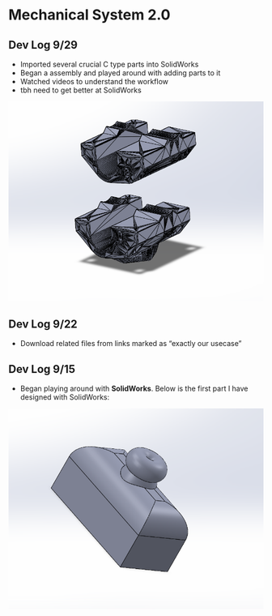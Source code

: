 # Mechanical System 2.0

## Dev Log 9/29
* Imported several crucial C type parts into SolidWorks
* Began a assembly and played around with adding parts to it
* Watched videos to understand the workflow
* tbh need to get better at SolidWorks

![Image](docs/assembly_1.png)

## Dev Log 9/22
* Download related files from links marked as “exactly our usecase”

## Dev Log 9/15
* Began playing around with **SolidWorks**. Below is the first part I have designed with SolidWorks:

![Image](docs/tutorial_1.png)